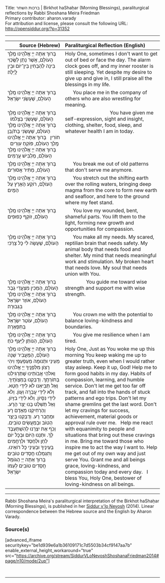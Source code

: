 <html>
<head></head>
<body>
Title: ברכות השחר | Birkhot haShaḥar (Morning Blessings), paraliturgical reflections by Rabbi Shoshana Meira Friedman<br />
Primary contributor: aharon.varady<br />
For attribution and license, please consult the following URL: <a href="http://opensiddur.org/?p=31352">http://opensiddur.org/?p=31352</a>
<p />
<hr />

<table style="margin-left: auto;margin-right: auto;" class="draggable">
<thead><tr><th id="x" style="text-align: right;">Source (Hebrew)</th><th style="text-align: left;">Paraliturgical Reflection (English)</th></tr></thead>
<tbody>
<tr><td style="vertical-align:top;">
<div class="liturgy"><span lang="he">
בָּרוּךְ אַתָּה 
יְיָ אֱלֹהֵֽינוּ
מֶֽלֶךְ הָעוֹלָם, 
אֲשֶׁר נָתַן לַשֶּֽׂכְוִי בִינָה 
לְהַבְחִין בֵּין־יוֹם וּבֵין לָֽיְלָה׃
</span></div></td>
 
<td style="vertical-align:top;">
<div class="english">
Holy One, 
sometimes I don't want to get out of bed or face the day.
The alarm clock goes off, and my inner rooster is still sleeping.
Yet despite my desire to give up and give in, 
I still praise all the blessings in my life.
</div></td></tr>


<tr><td style="vertical-align:top;">
<div class="liturgy"><span lang="he">
בָּרוּךְ אַתָּה 
יְיָ אֱלֹהֵֽינוּ
מֶֽלֶךְ הָעוֹלָם, 
שֶׁעָשַׂנִי יִשְׂרָאֵל׃
</span></div></td>
 
<td style="vertical-align:top;">
<div class="english">
&nbsp;
&nbsp;
&nbsp;
You place me in the company of others who are also wrestling for meaning.
</div></td></tr>


<tr><td style="vertical-align:top;">
<div class="liturgy"><span lang="he">
בָּרוּךְ אַתָּה 
יְיָ אֱלֹהֵֽינוּ
מֶֽלֶךְ הָעוֹלָם, 
שֶׁעָשַׂנִי בְּצָלמוֹ׃
&nbsp;
בָּרוּךְ אַתָּה 
יְיָ אֱלֹהֵֽינוּ
מֶֽלֶךְ הָעוֹלָם, 
שֶׁעָשַׂנִי בָּת/בֵּן חוֹרִין׃
&nbsp;
בָּרוּךְ אַתָּה 
יְיָ אֱלֹהֵֽינוּ
מֶֽלֶךְ הָעוֹלָם, 
פּוֹקֵחַ עִוְרִים׃
&nbsp;
בָּרוּךְ אַתָּה 
יְיָ אֱלֹהֵֽינוּ
מֶֽלֶךְ הָעוֹלָם, מַלְבִּישׁ עֲרֻמִּים׃
</span></div></td>
 
<td style="vertical-align:top;">
<div class="english">
&nbsp;
&nbsp;
&nbsp;
&nbsp;
&nbsp;
&nbsp;
&nbsp;
&nbsp;
&nbsp;
&nbsp;
&nbsp;
&nbsp;
&nbsp;
&nbsp;
&nbsp;
&nbsp;
&nbsp;
You have given me self-expression, sight and insight, clothing, shelter, food, sleep, and whatever health I am in today.
</div></td></tr>


<tr><td style="vertical-align:top;">
<div class="liturgy"><span lang="he">
בָּרוּךְ אַתָּה 
יְיָ אֱלֹהֵֽינוּ
מֶֽלֶךְ הָעוֹלָם, 
מַתִּיר אֲסוּרִים׃
</span></div></td>
 
<td style="vertical-align:top;">
<div class="english">
&nbsp;
&nbsp;
&nbsp;
You break me out of old patterns that don't serve me anymore.
</div></td></tr>


<tr><td style="vertical-align:top;">
<div class="liturgy"><span lang="he">
בָּרוּךְ אַתָּה 
יְיָ אֱלֹהֵֽינוּ
מֶֽלֶךְ הָעוֹלָם, 
רוֹקַע הָאָרֶץ עַל הַמָּיִם׃
</span></div></td>
 
<td style="vertical-align:top;">
<div class="english">
&nbsp;
&nbsp;
&nbsp;
You stretch out the shifting earth over the rolling waters, 
bringing deep magma from the core to form new earth and seafloor, 
and here to the ground where my feet stand.
</div></td></tr>


<tr><td style="vertical-align:top;">
<div class="liturgy"><span lang="he">
בָּרוּךְ אַתָּה 
יְיָ אֱלֹהֵֽינוּ
מֶֽלֶךְ הָעוֹלָם, 
זוֹקֵף כְּפוּפִים׃
</span></div></td>
 
<td style="vertical-align:top;">
<div class="english">
&nbsp;
&nbsp;
&nbsp;
You love my wounded, bent, shameful parts. 
You lift them to the light, forming new growth and opportunities for compassion.
</div></td></tr>


<tr><td style="vertical-align:top;">
<div class="liturgy"><span lang="he">
בָּרוּךְ אַתָּה 
יְיָ אֱלֹהֵֽינוּ
מֶֽלֶךְ הָעוֹלָם, 
שֶׁעָשָׂה לִי כׇּל צָרְכִּי׃
</span></div></td>
 
<td style="vertical-align:top;">
<div class="english">
&nbsp;
&nbsp;
&nbsp;
You make all my needs. 
My scared, reptilian brain that needs safety.
My animal body that needs food and shelter. 
My mind that needs meaningful work and stimulation. 
My broken heart that needs love.
My soul that needs union with You.
</div></td></tr>


<tr><td style="vertical-align:top;">
<div class="liturgy"><span lang="he">
בָּרוּךְ אַתָּה 
יְיָ אֱלֹהֵֽינוּ
מֶֽלֶךְ הָעוֹלָם, 
הַמֵּכִין מִצְעֲדֵי גָבֶר׃
&nbsp;
בָּרוּךְ אַתָּה 
יְיָ אֱלֹהֵֽינוּ
מֶֽלֶךְ הָעוֹלָם, 
אוֹזֵר יִשְׂרָאֵל בִּגְבוּרָה׃ 
</span></div></td>
 
<td style="vertical-align:top;">
<div class="english">
&nbsp;
&nbsp;
&nbsp;
&nbsp;
&nbsp;
&nbsp;
&nbsp;
&nbsp;
You guide me toward wise strength and support me with wise strength.
</div></td></tr>


<tr><td style="vertical-align:top;">
<div class="liturgy"><span lang="he">
בָּרוּךְ אַתָּה 
יְיָ אֱלֹהֵֽינוּ
מֶֽלֶךְ הָעוֹלָם, 
עוֹטֵר יִשְׂרָאֵל בְּתִפְאָרָה׃
</span></div></td>
 
<td style="vertical-align:top;">
<div class="english">
&nbsp;
&nbsp;
&nbsp;
You crown me with the potential to balance loving-kindness and boundaries.
</div></td></tr>


<tr><td style="vertical-align:top;">
<div class="liturgy"><span lang="he">
בָּרוּךְ אַתָּה 
יְיָ אֱלֹהֵֽינוּ
מֶֽלֶךְ הָעוֹלָם, 
הַנּוֹתֵן לַיָּעֵף כֹּחַ׃
</span></div></td>
 
<td style="vertical-align:top;">
<div class="english">
&nbsp;
&nbsp;
&nbsp;
You give me resilience when I am tired.
</div></td></tr>


<tr><td style="vertical-align:top;">
<div class="liturgy"><span lang="he">
בָּרוּךְ אַתָּה 
יְיָ אֱלֹהֵֽינוּ
מֶֽלֶךְ הָעוֹלָם,
הַמַּעֲבִיר שֵׁנָה מֵעֵינַי וּתְנוּמָה מֵעַפְעַפָּי׃ 
וִיהִי רָצוֹן מִלְּפָנֶֽיךָ יְיָ אֱלֹהֵינוּ וֵאלֹהֵי אֲבוֹתֵינוּ 
שֶׁתַּרְגִּילֵנוּ בְּתוֹרָתֶֽךָ. 
וְדַבְּקֵנוּ בְּמִצְוֺתֶֽיךָ. 
וְאַל תְּבִיאֵנוּ לֹא לִידֵי חֵטְא. 
וְלֹא לִידֵי עֲבֵרָה וְעָוֺן. 
וְלֹא לִידֵי נִסָּיוֹן. וְלֹא לִידֵי בִזָּיוֹן. 
וְאַל תַּשְׁלֶט בָּנוּ יֵצֶר הָרָע. 
וְהַרְחִיקֵנוּ מֵאָדָם רָע וּמֵחָבֵר רָע. 
וְדַבְּקֵנוּ בְּיֵצֶר הַטוֹב וּבְמַעֲשִׂים טוֹבִים. 
וְכֹֽף אֶת יִצְרֵנוּ לְהִשְׁתַּעְבֶּד לָךְ. 
וּתְנֵנוּ הַיּוֹם וּבְכׇל יוֹם לְחֵן וּלְחֶסֶד וּלְרַחֲמִים בְּעֵינֶיךָ וּבְעֵינֵי כׇל רוֹאֵינוּ. 
וְתִגְמְלֵנוּ חֲסָדִים טוֹבִים׃ 
בָּרוּךְ אַתָּה יְיָ 
הַגּוֹמֵל חֲסָדִים טוֹבִים לְעַמּוֹ יִשְׂרָאֵל׃
</span></div></td>
 
<td style="vertical-align:top;">
<div class="english">
Holy One,
Just as You woke me up this morning
You keep waking me up to greater truth,
even when I would rather stay asleep.
Keep it up, God!
Help me to form good habits in my day.
Habits of compassion, learning, and humble service.
Don't let me get too far off track, and fall into the hands of stuck patterns and ego trips.
Don't let my shame gremlins get the last word.
Don't let my cravings for success, achievement, material goods or approval rule over me.
&nbsp;
Help me react with equanimity to people and situations that bring out these cravings in me.
Bring me toward those who inspire me to act the way I want to.
Help me get out of my own way and just serve You.
Grant me and all beings grace, loving-kindness, and compassion today and every day.
&nbsp;
I bless You, Holy One, 
bestower of loving-kindness on all beings.
</div></td></tr>
</tbody></table>

<hr />

Rabbi Shoshana Meira's paraliturgical interpretation of the Birkhot haShaḥar (Morning Blessings), is published in her <a href="https://opensiddur.org/compilations/siddurim/morning-siddur/jewish-prayer-as-shame-resilience-practice-siddur-vlo-nevosh-by-rabbi-shoshana-friedman/">Siddur v'lo Nevosh</a> (2014). Linear correspondence between the Hebrew source and the English by Aharon Varady.

<h3>Source(s)</h3>

[advanced_iframe securitykey="be1d939e6a1b36109171c7d5503b34cf9147aa7b" enable_external_height_workaround="true" src="https://archive.org/stream/SiddurVLoNevoshShoshanaFriedman2014#page/n10/mode/2up"]

&nbsp;

<hr />

&nbsp;
</body>
</html>